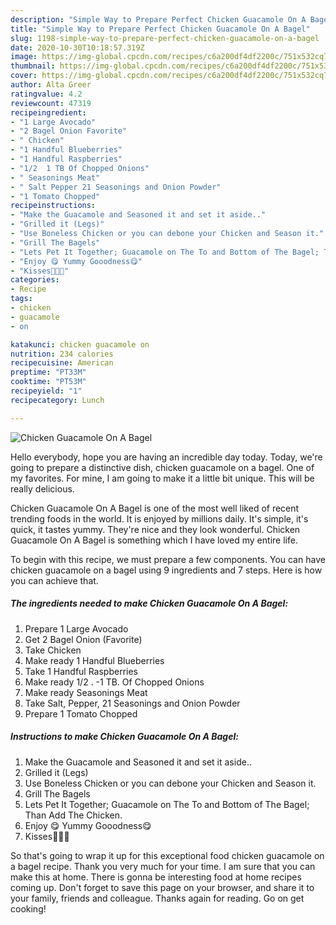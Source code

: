 ```yaml
---
description: "Simple Way to Prepare Perfect Chicken Guacamole On A Bagel"
title: "Simple Way to Prepare Perfect Chicken Guacamole On A Bagel"
slug: 1198-simple-way-to-prepare-perfect-chicken-guacamole-on-a-bagel
date: 2020-10-30T10:18:57.319Z
image: https://img-global.cpcdn.com/recipes/c6a200df4df2200c/751x532cq70/chicken-guacamole-on-a-bagel-recipe-main-photo.jpg
thumbnail: https://img-global.cpcdn.com/recipes/c6a200df4df2200c/751x532cq70/chicken-guacamole-on-a-bagel-recipe-main-photo.jpg
cover: https://img-global.cpcdn.com/recipes/c6a200df4df2200c/751x532cq70/chicken-guacamole-on-a-bagel-recipe-main-photo.jpg
author: Alta Greer
ratingvalue: 4.2
reviewcount: 47319
recipeingredient:
- "1 Large Avocado"
- "2 Bagel Onion Favorite"
- " Chicken"
- "1 Handful Blueberries"
- "1 Handful Raspberries"
- "1/2  1 TB Of Chopped Onions"
- " Seasonings Meat"
- " Salt Pepper 21 Seasonings and Onion Powder"
- "1 Tomato Chopped"
recipeinstructions:
- "Make the Guacamole and Seasoned it and set it aside.."
- "Grilled it (Legs)"
- "Use Boneless Chicken or you can debone your Chicken and Season it."
- "Grill The Bagels"
- "Lets Pet It Together; Guacamole on The To and Bottom of The Bagel; Than Add The Chicken."
- "Enjoy 😋 Yummy Gooodness😋"
- "Kisses💋💋💋"
categories:
- Recipe
tags:
- chicken
- guacamole
- on

katakunci: chicken guacamole on 
nutrition: 234 calories
recipecuisine: American
preptime: "PT33M"
cooktime: "PT53M"
recipeyield: "1"
recipecategory: Lunch

---
```



![Chicken Guacamole On A Bagel](https://img-global.cpcdn.com/recipes/c6a200df4df2200c/751x532cq70/chicken-guacamole-on-a-bagel-recipe-main-photo.jpg)

Hello everybody, hope you are having an incredible day today. Today, we're going to prepare a distinctive dish, chicken guacamole on a bagel. One of my favorites. For mine, I am going to make it a little bit unique. This will be really delicious.



Chicken Guacamole On A Bagel is one of the most well liked of recent trending foods in the world. It is enjoyed by millions daily. It's simple, it's quick, it tastes yummy. They're nice and they look wonderful. Chicken Guacamole On A Bagel is something which I have loved my entire life.


To begin with this recipe, we must prepare a few components. You can have chicken guacamole on a bagel using 9 ingredients and 7 steps. Here is how you can achieve that.

<!--inarticleads1-->

##### The ingredients needed to make Chicken Guacamole On A Bagel:

1. Prepare 1 Large Avocado
1. Get 2 Bagel Onion (Favorite)
1. Take  Chicken
1. Make ready 1 Handful Blueberries
1. Take 1 Handful Raspberries
1. Make ready 1/2 . -1 TB. Of Chopped Onions
1. Make ready  Seasonings Meat
1. Take  Salt, Pepper, 21 Seasonings and Onion Powder
1. Prepare 1 Tomato Chopped




<!--inarticleads2-->

##### Instructions to make Chicken Guacamole On A Bagel:

1. Make the Guacamole and Seasoned it and set it aside..
1. Grilled it (Legs)
1. Use Boneless Chicken or you can debone your Chicken and Season it.
1. Grill The Bagels
1. Lets Pet It Together; Guacamole on The To and Bottom of The Bagel; Than Add The Chicken.
1. Enjoy 😋 Yummy Gooodness😋
1. Kisses💋💋💋




So that's going to wrap it up for this exceptional food chicken guacamole on a bagel recipe. Thank you very much for your time. I am sure that you can make this at home. There is gonna be interesting food at home recipes coming up. Don't forget to save this page on your browser, and share it to your family, friends and colleague. Thanks again for reading. Go on get cooking!
